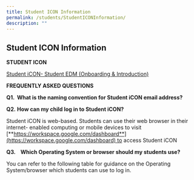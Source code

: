 ```yaml
---
title: Student ICON Information
permalink: /students/StudentICONInformation/
description: ""
---
```

## Student ICON Information


<b>STUDENT ICON</b>

[Student iCON- Student EDM (Onboarding & Introduction)](/files/Student-iCON-Student-EDM-Onboarding-Introducing-Student-iCON.pdf)


**FREQUENTLY ASKED QUESTIONS**

**Q1.  What is the naming convention for Student iCON email address?**


**Q2.** **How can my child log in to Student iCON?**

Student iCON is web-based. Students can use their web browser in their internet- enabled computing or mobile devices to visit  
[**https://workspace.google.com/dashboard**](https://workspace.google.com/dashboard) to access Student iCON

**Q3.    Which Operating System or browser should my students use?**

You can refer to the following table for guidance on the Operating System/browser which students can use to log in.